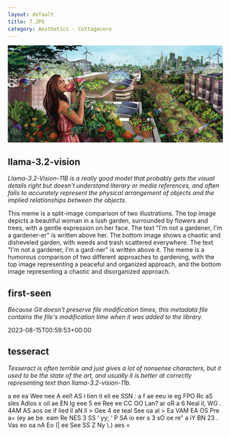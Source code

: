 ```yaml
---
layout: default
title: 7.JPG
category: Aesthetics - Cottagecore
---
```


<div markdown="0"><a href="7.JPG"><img class="photo" src="7.JPG" /></a>

<h2>llama-3.2-vision</h2>
<p><i>Llama-3.2-Vision-11B is a really good model that probably gets the visual details right but doesn't understand literary or media references, and often fails to accurately represent the physical arrangement of objects and the implied relationships between the objects.</i></p>
<p>This meme is a split-image comparison of two illustrations. The top image depicts a beautiful woman in a lush garden, surrounded by flowers and trees, with a gentle expression on her face. The text &quot;I&#x27;m not a gardener, I&#x27;m a gardener-er&quot; is written above her.  The bottom image shows a chaotic and disheveled garden, with weeds and trash scattered everywhere. The text &quot;I&#x27;m not a gardener, I&#x27;m a gard-ner&quot; is written above it.  The meme is a humorous comparison of two different approaches to gardening, with the top image representing a peaceful and organized approach, and the bottom image representing a chaotic and disorganized approach.</p>

<h2>first-seen</h2>
<p><i>Because Git doesn't preserve file modification times, this metadata file contains the file's modification time when it was added to the library.</i></p>
<p>2023-08-15T00:59:53+00:00</p>

<h2>tesseract</h2>
<p><i>Tesseract is often terrible and just gives a lot of nonsense characters, but it used to be the state of the art, and usually it is better at correctly representing text than llama-3.2-vision-11b.</i></p>
<p>a ee ea Wee nee A eel! AS i tien it eli ee SSN : a f ae eeu ie eg FPO Rc aS sles Adios x oil ae EN lg eee 5 ee Ree ee CC OO Lan? ar oR a 6 Neal il, WG . 4AM AS aos oe if lied il aN ll &gt; Gee 4 ee teal See oa al &gt; Ea VAM EA OS Pre a= (ey ae be. eam Re NES 3 SS ‘ yy; ‘ P SA io eer s 3 sO oe re” a iY BN 23 . Vas eo oa nA Eo (| ee See SS Z Ny \.) aes =</p>

</div>

